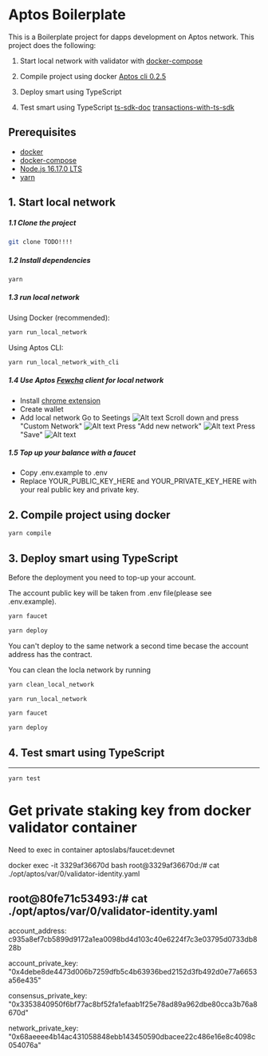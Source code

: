 # Aptos Boilerplate

This is a Boilerplate project for dapps development on Aptos network.
This project does the following:
1. Start local network with validator with [docker-compose](
https://aptos.dev/nodes/local-testnet/run-a-local-testnet)

2. Compile project using docker [Aptos cli 0.2.5](https://hub.docker.com/repository/docker/dappsdevs/aptos-cli)

3. Deploy smart using TypeScript
4. Test smart using TypeScript
[ts-sdk-doc](https://aptos-labs.github.io/ts-sdk-doc/)
[transactions-with-ts-sdk](https://aptos.dev/sdks/transactions-with-ts-sdk/)

## Prerequisites

- [docker](https://www.docker.com/)
- [docker-compose](https://docs.docker.com/compose/)
- [Node.js 16.17.0 LTS](https://nodejs.org/en/)
- [yarn](https://classic.yarnpkg.com/lang/en/docs/install)

## 1. Start local network
##### 1.1 Clone the project
```bash
git clone TODO!!!!
```

##### 1.2 Install dependencies
```bash
yarn
```

##### 1.3 run local network
Using Docker (recommended):
```bash
yarn run_local_network
```

Using Aptos CLI:
```bash
yarn run_local_network_with_cli
```

##### 1.4 Use Aptos [Fewcha](https://fewcha.app/) client for local network
* Install [chrome extension](https://chrome.google.com/webstore/detail/fewcha-aptos-wallet/ebfidpplhabeedpnhjnobghokpiioolj)
* Create wallet
* Add local network
Go to Seetings
![Alt text](img/Fewcha1.PNG?raw=true "Fewcha1")
Scroll down and press "Custom Network"
![Alt text](img/Fewcha2.PNG?raw=true "Fewcha2")
Press "Add new network"
![Alt text](img/Fewcha3.PNG?raw=true "Fewcha3")
Press "Save"
![Alt text](img/Fewcha4.PNG?raw=true "Fewcha4")

##### 1.5 Top up your balance with a faucet
- Copy .env.example to .env
- Replace YOUR_PUBLIC_KEY_HERE and YOUR_PRIVATE_KEY_HERE with your real public key and private key.


## 2. Compile project using docker

```bash
yarn compile
```

## 3. Deploy smart using TypeScript

Before the deployment you need to top-up your account. 

The account public key will be taken from .env file(please see .env.example).

```bash
yarn faucet
```


```bash
yarn deploy
```

You can't deploy to the same network a second time becase the account address has the contract.


You can clean the locla network by running
```bash
yarn clean_local_network
```

```bash
yarn run_local_network
```


```bash
yarn faucet
```


```bash
yarn deploy
```


## 4. Test smart using TypeScript
***

```bash
yarn test
```

# Get private staking key from docker validator container

Need to exec in container aptoslabs/faucet:devnet

 docker exec -it 3329af36670d bash
root@3329af36670d:/# cat ./opt/aptos/var/0/validator-identity.yaml

root@80fe71c53493:/# cat ./opt/aptos/var/0/validator-identity.yaml
---

account_address: c935a8ef7cb5899d9172a1ea0098bd4d103c40e6224f7c3e03795d0733db828b

account_private_key: "0x4debe8de4473d006b7259dfb5c4b63936bed2152d3fb492d0e77a6653a56e435"

consensus_private_key: "0x3353840950f6bf77ac8bf52fa1efaab1f25e78ad89a962dbe80cca3b76a8670d"

network_private_key: "0x68aeeee4b14ac431058848ebb143450590dbacee22c486e16e8c4098c054076a"


